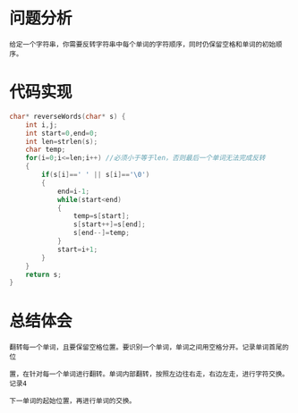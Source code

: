 # 问题分析 #    
    给定一个字符串，你需要反转字符串中每个单词的字符顺序，同时仍保留空格和单词的初始顺序。
    
# 代码实现 #
```C
char* reverseWords(char* s) {
    int i,j;
    int start=0,end=0;
    int len=strlen(s);
    char temp;
    for(i=0;i<=len;i++) //必须小于等于len，否则最后一个单词无法完成反转
    {
        if(s[i]==' ' || s[i]=='\0')
        {
            end=i-1;
            while(start<end)
            {
                temp=s[start];
                s[start++]=s[end];
                s[end--]=temp;
            }
            start=i+1;
        }
    }
    return s;
}
```
# 总结体会 #
    翻转每一个单词，且要保留空格位置。要识别一个单词，单词之间用空格分开。记录单词首尾的位

    置，在针对每一个单词进行翻转。单词内部翻转，按照左边往右走，右边左走，进行字符交换。记录4

    下一单词的起始位置，再进行单词的交换。
